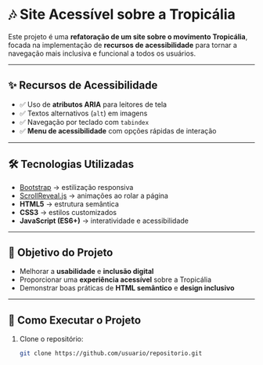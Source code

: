 # 🎶 Site Acessível sobre a Tropicália

Este projeto é uma **refatoração de um site sobre o movimento Tropicália**, focada na implementação de **recursos de acessibilidade** para tornar a navegação mais inclusiva e funcional a todos os usuários.  

---

## ✨ Recursos de Acessibilidade

- ✅ Uso de **atributos ARIA** para leitores de tela  
- ✅ Textos alternativos (`alt`) em imagens  
- ✅ Navegação por teclado com `tabindex`  
- ✅ **Menu de acessibilidade** com opções rápidas de interação  

---

## 🛠️ Tecnologias Utilizadas

- [Bootstrap](https://getbootstrap.com/) → estilização responsiva  
- [ScrollReveal.js](https://scrollrevealjs.org/) → animações ao rolar a página  
- **HTML5** → estrutura semântica  
- **CSS3** → estilos customizados  
- **JavaScript (ES6+)** → interatividade e acessibilidade  

---

## 📌 Objetivo do Projeto

- Melhorar a **usabilidade** e **inclusão digital**  
- Proporcionar uma **experiência acessível** sobre a Tropicália  
- Demonstrar boas práticas de **HTML semântico** e **design inclusivo**  

---

## 🚀 Como Executar o Projeto

1. Clone o repositório:
   ```bash
   git clone https://github.com/usuario/repositorio.git
